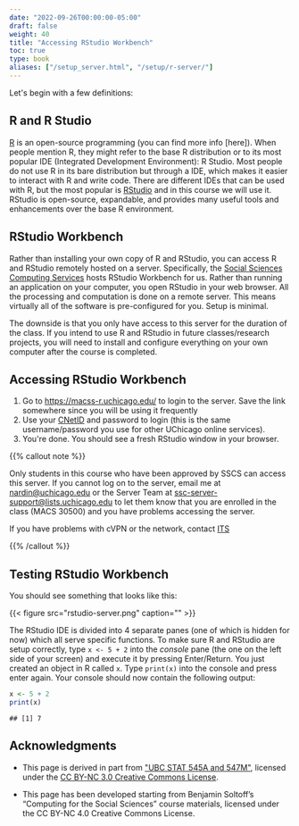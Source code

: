 ```yaml
---
date: "2022-09-26T00:00:00-05:00"
draft: false
weight: 40
title: "Accessing RStudio Workbench"
toc: true
type: book
aliases: ["/setup_server.html", "/setup/r-server/"]
---
```



Let's begin with a few definitions:

## R and R Studio

[R](https://www.r-project.org/) is an open-source programming (you can find more info [here]). When people mention R, they might refer to the base R distribution or to its most popular IDE (Integrated Development Environment): R Studio. 
Most people do not use R in its bare distribution but through a IDE, which makes it easier to interact with R and write code. There are different IDEs that can be used with R, but the most popular is [RStudio](https://www.rstudio.com/products/RStudio/) and in this course we will use it. RStudio is open-source, expandable, and provides many useful tools and enhancements over the base R environment.

## RStudio Workbench

Rather than installing your own copy of R and RStudio, you can access R and RStudio remotely hosted on a server. Specifically, the [Social Sciences Computing Services](https://sscs.uchicago.edu/) hosts RStudio Workbench for us. Rather than running an application on your computer, you open RStudio in your web browser. All the processing and computation is done on a remote server. This means virtually all of the software is pre-configured for you. Setup is minimal.

The downside is that you only have access to this server for the duration of the class. If you intend to use R and RStudio in future classes/research projects, you will need to install and configure everything on your own computer after the course is completed.

## Accessing RStudio Workbench

1. Go to https://macss-r.uchicago.edu/ to login to the server. Save the link somewhere since you will be using it frequently
2. Use your [CNetID](https://uchicago.service-now.com/it?id=kb_article&kb=KB06000393) and password to login (this is the same username/password you use for other UChicago online services).
3. You're done. You should see a fresh RStudio window in your browser.

{{% callout note %}}

Only students in this course who have been approved by SSCS can access this server. If you cannot log on to the server, email me at nardin@uchicago.edu or the Server Team at ssc-server-support@lists.uchicago.edu to let them know that you are enrolled in the class (MACS 30500) and you have problems accessing the server.

If you have problems with cVPN or the network, contact [ITS](https://its.uchicago.edu/)

{{% /callout %}}

## Testing RStudio Workbench

You should see something that looks like this:

{{< figure src="rstudio-server.png" caption="" >}}

The RStudio IDE is divided into 4 separate panes (one of which is hidden for now) which all serve specific functions. To make sure R and RStudio are setup correctly, type `x <- 5 + 2` into the *console* pane (the one on the left side of your screen) and execute it by pressing Enter/Return. You just created an object in R called `x`. Type `print(x)` into the console and press enter again. Your console should now contain the following output:


```r
x <- 5 + 2
print(x)
```

```
## [1] 7
```

## Acknowledgments


* This page is derived in part from ["UBC STAT 545A and 547M"](http://stat545.com), licensed under the [CC BY-NC 3.0 Creative Commons License](https://creativecommons.org/licenses/by-nc/3.0/).

* This page has been developed starting from Benjamin Soltoff’s “Computing for the Social Sciences” course materials, licensed under the CC BY-NC 4.0 Creative Commons License.
